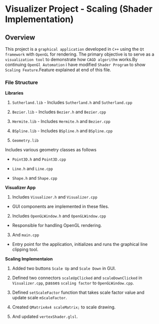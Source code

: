 # Visualizer Project - Scaling (Shader Implementation)

## Overview

This project is a `graphical application` developed in `C++` using the `Qt framework` with `OpenGL` for rendering. The primary objective is to serve as a `visualization tool` to demonstrate how `CAGD algorithm` works.By continuing `OpenGl Automation` i have modified `Shader Program` to show `Scaling Feature`.Feature explained at end of this file.

### File Structure

**Libraries**

1. `Sutherland.lib` - Includes `Sutherland.h` and `Sutherland.cpp`

2. `Bezier.lib` - Includes `Bezier.h` and `Bezier.cpp`

3. `Hermite.lib` - Includes `Hermite.h` and `Bezier.cpp`

4. `BSpline.lib` - Includes `BSpline.h` and `BSpline.cpp`

5. `Geometry.lib`

Includes various geometry classes as follows

- `Point3D.h` and `Point3D.cpp`

- `Line.h` and `Line.cpp`

- `Shape.h` and `Shape.cpp`

**Visualizer App** 

1. Includes `Visualizer.h` and `Visualizer.cpp`
- GUI components are implemented in these files.

2. Includes `OpenGLWindow.h` and `OpenGLWindow.cpp`
- Responsible for handling OpenGL rendering.

3. And `main.cpp`
- Entry point for the application, initializes and runs the graphical line clipping tool.

**Scaling Implementaion**
1. Added two buttons `Scale Up` and `Scale Down` in GUI.

2. Defined two connectors `scaleUpClicked` and `scaleDownClicked` in `Visualizer.cpp`, passes `scaling factor` to `OpenGLWindow.cpp`.

3. Defined `setScaleFactor` function that takes scale factor value and update scale `mScaleFactor`.

4. Created  `QMatrix4x4 scaleMatrix;` to scale drawing. 

5. And updated `vertexShader.glsl`.
